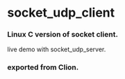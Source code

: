 # socket_udp_client

### Linux C version of socket client. 
live demo with socket_udp_server.

### exported from Clion.

